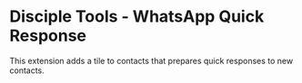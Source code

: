 # Disciple Tools - WhatsApp Quick Response
This extension adds a tile to contacts that prepares quick responses to new contacts. 


